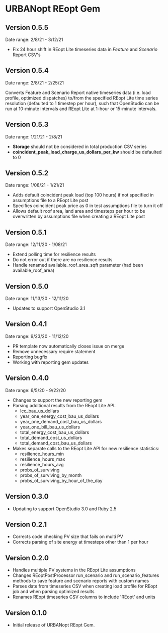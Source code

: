 # URBANopt REopt Gem

## Version 0.5.5

Date range: 2/8/21 - 3/12/21
* Fix 24 hour shift in REopt Lite timeseries data in *Feature* and *Scenario* Report CSV's

## Version 0.5.4
Date range: 2/8/21 - 2/25/21

Converts Feature and Scenario Report native timeseries data (i.e. load profile, optimized dispatches) to/from the specified REopt Lite time series resolution (defaulted to 1 timestep per hour), such that OpenStudio can be run at 10-minute intervals and REopt Lite at 1-hour or 15-minute intervals.


## Version 0.5.3

Date range: 1/21/21 - 2/8/21
* **Storage** should not be considered in total production CSV series
* **coincident_peak_load_charge_us_dollars_per_kw** should be defaulted to 0

## Version 0.5.2

Date range: 1/08/21 - 1/21/21
* Adds default coincident peak load (top 100 hours) if not specified in assumptions file to a REopt Lite post
* Specifies coincident peak price as 0 in test assumptions file to turn it off
* Allows default roof area, land area and timesteps per hour to be overwritten by assumptions file when creating a REopt Lite post


## Version 0.5.1

Date range: 12/11/20 - 1/08/21

* Extend polling time for resilience results
* Do not error out if there are no resilience results
* Handle renamed available_roof_area_sqft parameter (had been available_roof_area)


## Version 0.5.0

Date range: 11/13/20 - 12/11/20

* Updates to support OpenStudio 3.1  

 
## Version 0.4.1

Date range: 9/23/20 - 11/12/20

* PR template now automatically closes issue on merge
* Remove unnecessary require statement
* Reporting bugfix
* Working with reporting gem updates


## Version 0.4.0

Date range: 6/5/20 - 9/22/20

* Changes to support the new reporting gem
* Parsing additional results from the REopt Lite API: 
  - lcc_bau_us_dollars
  - year_one_energy_cost_bau_us_dollars
  - year_one_demand_cost_bau_us_dollars
  - year_one_bill_bau_us_dollars
  - total_energy_cost_bau_us_dollars
  - total_demand_cost_us_dollars
  - total_demand_cost_bau_us_dollars
* Makes separate calls to the REopt Lite API for new resilience statistics:
  - resilience_hours_min
  - resilience_hours_max
  - resilience_hours_avg
  - probs_of_surviving
  - probs_of_surviving_by_month
  - probs_of_surviving_by_hour_of_the_day


## Version 0.3.0

* Updating to support OpenStudio 3.0 and Ruby 2.5

## Version 0.2.1 
* Corrects code checking PV size that fails on multi PV
* Corrects parsing of site energy at timesteps other than 1 per hour


## Version 0.2.0 

* Handles multiple PV systems in the REopt Lite assumptions
* Changes REoptPostProcessor run_scenario and run_scenario_features methods to save feature and scenario reports with custom names
* Parses date from timeseries CSV when creating load profile for REopt job and when parsing optimized results
* Renames REopt timeseries CSV columns to include 'REopt' and units


## Version 0.1.0 

* Initial release of URBANopt REopt Gem. 
